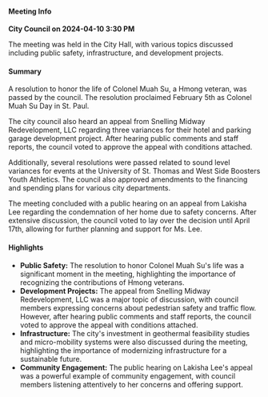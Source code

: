 #### Meeting Info
**City Council on 2024-04-10 3:30 PM**

The meeting was held in the City Hall, with various topics discussed including public safety, infrastructure, and development projects.

#### Summary
A resolution to honor the life of Colonel Muah Su, a Hmong veteran, was passed by the council. The resolution proclaimed February 5th as Colonel Muah Su Day in St. Paul. 

The city council also heard an appeal from Snelling Midway Redevelopment, LLC regarding three variances for their hotel and parking garage development project. After hearing public comments and staff reports, the council voted to approve the appeal with conditions attached.

Additionally, several resolutions were passed related to sound level variances for events at the University of St. Thomas and West Side Boosters Youth Athletics. The council also approved amendments to the financing and spending plans for various city departments.

The meeting concluded with a public hearing on an appeal from Lakisha Lee regarding the condemnation of her home due to safety concerns. After extensive discussion, the council voted to lay over the decision until April 17th, allowing for further planning and support for Ms. Lee.

#### Highlights

* **Public Safety:** The resolution to honor Colonel Muah Su's life was a significant moment in the meeting, highlighting the importance of recognizing the contributions of Hmong veterans.
* **Development Projects:** The appeal from Snelling Midway Redevelopment, LLC was a major topic of discussion, with council members expressing concerns about pedestrian safety and traffic flow. However, after hearing public comments and staff reports, the council voted to approve the appeal with conditions attached.
* **Infrastructure:** The city's investment in geothermal feasibility studies and micro-mobility systems were also discussed during the meeting, highlighting the importance of modernizing infrastructure for a sustainable future.
* **Community Engagement:** The public hearing on Lakisha Lee's appeal was a powerful example of community engagement, with council members listening attentively to her concerns and offering support.

